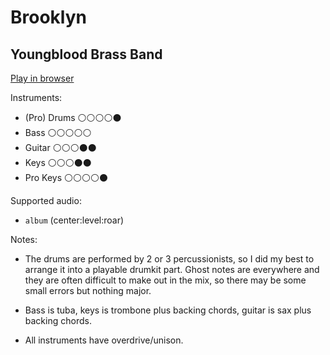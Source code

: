 # Brooklyn

## Youngblood Brass Band


[Play in browser](http://pages.cs.wisc.edu/~tolly/customs/youngblood-brass-band/brooklyn)

Instruments:

  * (Pro) Drums ⚪️⚪️⚪️⚪️⚫️
  * Bass ⚪️⚪️⚪️⚪️⚪️
  * Guitar ⚪️⚪️⚪️⚫️⚫️
  * Keys ⚪️⚪️⚪️⚫️⚫️
  * Pro Keys ⚪️⚪️⚪️⚪️⚫️

Supported audio:

  * `album` (center:level:roar)

Notes:

  * The drums are performed by 2 or 3 percussionists, so I did my best to arrange it into a playable drumkit part. Ghost notes are everywhere and they are often difficult to make out in the mix, so there may be some small errors but nothing major.

  * Bass is tuba, keys is trombone plus backing chords, guitar is sax plus backing chords.

  * All instruments have overdrive/unison.

